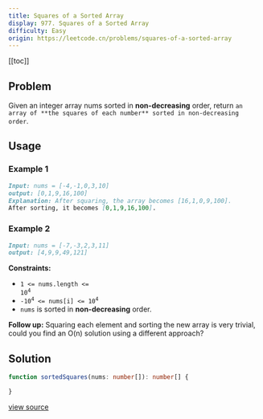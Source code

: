 ```yaml
---
title: Squares of a Sorted Array
display: 977. Squares of a Sorted Array
difficulty: Easy
origin: https://leetcode.cn/problems/squares-of-a-sorted-array
---
```


[[toc]]

## Problem

Given an integer array nums sorted in **non-decreasing** order, return `an array of **the squares of each number** sorted in non-decreasing order`.

## Usage

### Example 1

```md
Input: nums = [-4,-1,0,3,10]
output: [0,1,9,16,100]
Explanation: After squaring, the array becomes [16,1,0,9,100].
After sorting, it becomes [0,1,9,16,100].
```

### Example 2

```md
Input: nums = [-7,-3,2,3,11]
output: [4,9,9,49,121]
```

**Constraints:**

- <code><span>1 &lt;= nums.length &lt;= </span>10<sup>4</sup></code>
- <code>-10<sup>4</sup> &lt;= nums[i] &lt;= 10<sup>4</sup></code>
- <code>nums</code> is sorted in **non-decreasing** order.

**Follow up:** Squaring each element and sorting the new array is very trivial, could you find an O(n) solution using a different approach?

## Solution

```ts
function sortedSquares(nums: number[]): number[] {

}
```

[view source](https://leetcode.cn/problems/squares-of-a-sorted-array)
